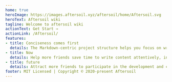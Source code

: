 ```yaml
---
home: true
heroImage: https://images.aftersoil.xyz/aftersoil/home/Aftersoil.svg
heroText: Aftersoil wiki
tagline: Welcome to aftersoil wiki
actionText: Get Start →
actionLink: /Aftersoil/
features:
- title: Conciseness comes first
  details: The Markdown-centric project structure helps you focus on writing with minimal configuration.
- title: Now
  details: Help more friends save time to write content attentively, instead of just configuring a blog for self-appreciation.
- title: future
  details: Attract more friends to participate in the development and continue to have powerful functions.
footer: MIT Licensed | Copyright © 2020-present Aftersoil
---
```

